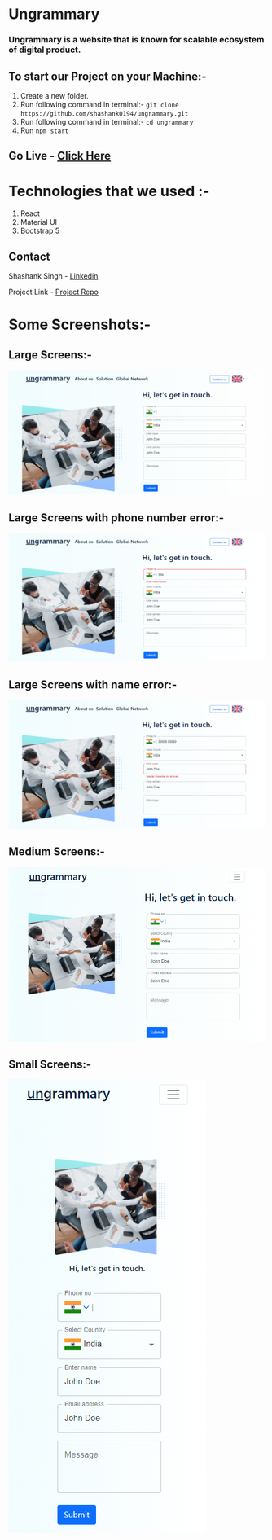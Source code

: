 # Ungrammary

### Ungrammary is a website that is known for scalable ecosystem of digital product.

## To start our Project on your Machine:-
1. Create a new folder.
2. Run following command in terminal:- ```git clone https://github.com/shashank0194/ungrammary.git```
3. Run following command in terminal:- ```cd ungrammary```
4. Run ```npm start```


## Go Live - [Click Here](https://ungrammary0194.netlify.app/)

# Technologies that we used :-
1. React
2. Material UI
3. Bootstrap 5
   
## Contact

Shashank Singh - [Linkedin](https://www.linkedin.com/in/shashanks0194)

Project Link - [Project Repo](https://github.com/shashank0194/ungrammary)


# Some Screenshots:-

## Large Screens:-

![Large Screens](https://raw.githubusercontent.com/shashank0194/ungrammary/main/src/components/images/sc1.png)

## Large Screens with phone number error:-

![Large Screens with phone number error](https://raw.githubusercontent.com/shashank0194/ungrammary/main/src/components/images/sc2.png)


## Large Screens with name error:-

![Large Screens with phone name error](https://raw.githubusercontent.com/shashank0194/ungrammary/main/src/components/images/sc3.png)

## Medium Screens:-

![Medium Screens](https://raw.githubusercontent.com/shashank0194/ungrammary/main/src/components/images/sc4.png)

## Small Screens:-

![Small Screens](https://raw.githubusercontent.com/shashank0194/ungrammary/main/src/components/images/sc5.png)












